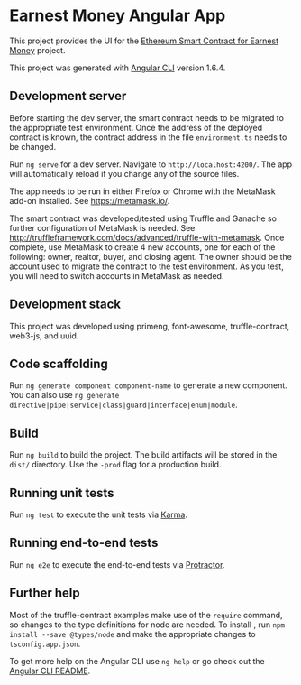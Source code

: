 # Earnest Money Angular App 

This project provides the UI for the [Ethereum Smart Contract for Earnest Money](https://github.com/programming4phone/EarnestMoney "Ethereum Smart Contract for Earnest Money") project.

This project was generated with [Angular CLI](https://github.com/angular/angular-cli) version 1.6.4.

## Development server

Before starting the dev server, the smart contract needs to be migrated to the appropriate test environment. Once the address of the deployed contract is known, the 
contract address in the file `environment.ts` needs to be changed.

Run `ng serve` for a dev server. Navigate to `http://localhost:4200/`. The app will automatically reload if you change any of the source files.

The app needs to be run in either Firefox or Chrome with the MetaMask add-on installed. See <https://metamask.io/>. 

The smart contract was developed/tested using Truffle and Ganache so further configuration of MetaMask is needed. See <http://truffleframework.com/docs/advanced/truffle-with-metamask>.
Once complete, use MetaMask to create 4 new accounts, one for each of the following: owner, realtor, buyer, and closing agent. The owner should be the account used to migrate the contract to the test environment.
As you test, you will need to switch accounts in MetaMask as needed.

## Development stack

This project was developed using primeng, font-awesome, truffle-contract, web3-js, and uuid.
 
## Code scaffolding

Run `ng generate component component-name` to generate a new component. You can also use `ng generate directive|pipe|service|class|guard|interface|enum|module`.

## Build

Run `ng build` to build the project. The build artifacts will be stored in the `dist/` directory. Use the `-prod` flag for a production build.

## Running unit tests

Run `ng test` to execute the unit tests via [Karma](https://karma-runner.github.io).

## Running end-to-end tests

Run `ng e2e` to execute the end-to-end tests via [Protractor](http://www.protractortest.org/).

## Further help

Most of the truffle-contract examples make use of the `require` command, so changes to the type definitions for node are needed. To install , run `npm install --save @types/node` and make the appropriate changes to `tsconfig.app.json`.

To get more help on the Angular CLI use `ng help` or go check out the [Angular CLI README](https://github.com/angular/angular-cli/blob/master/README.md).
